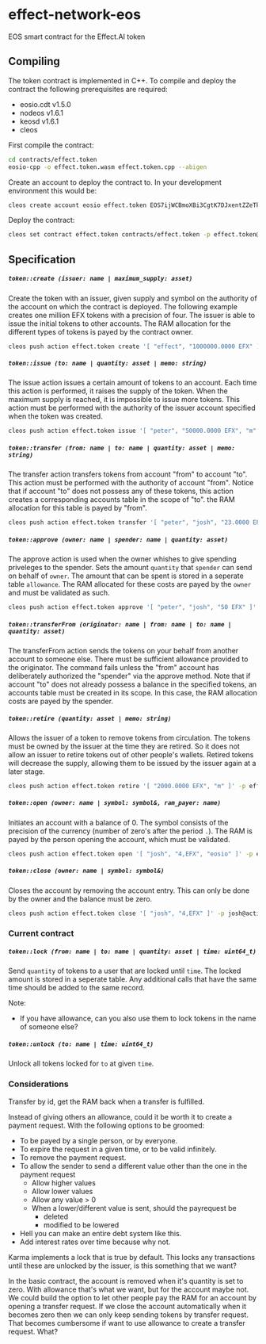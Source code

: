 # effect-network-eos
EOS smart contract for the Effect.AI token

## Compiling

The token contract is implemented in C++. To compile and deploy the contract the following prerequisites are required:
- eosio.cdt v1.5.0
- nodeos v1.6.1
- keosd v1.6.1
- cleos

First compile the contract:
```bash
cd contracts/effect.token
eosio-cpp -o effect.token.wasm effect.token.cpp --abigen
```

Create an account to deploy the contract to. In your development environment this would be:
```bash
cleos create account eosio effect.token EOS7ijWCBmoXBi3CgtK7DJxentZZeTkeUnaSDvyro9dq7Sd1C3dC4 EOS7ijWCBmoXBi3CgtK7DJxentZZeTkeUnaSDvyro9dq7Sd1C3dC4
```

Deploy the contract:
```bash
cleos set contract effect.token contracts/effect.token -p effect.token@active
```

## Specification

##### `token::create (issuer: name | maximum_supply: asset)`
Create the token with an issuer, given supply and symbol on the authority of the account on which the contract is deployed. The following example creates one million EFX tokens with a precision of four. The issuer is able to issue the initial tokens to other accounts. The RAM allocation for the different types of tokens is payed by the contract owner.

```bash
cleos push action effect.token create '[ "effect", "1000000.0000 EFX" ]' -p effect.token@active
```

##### `token::issue (to: name | quantity: asset | memo: string)`
The issue action issues a certain amount of tokens to an account. Each time this action is performed, it raises the supply of the token. When the maximum supply is reached, it is impossible to issue more tokens. This action must be performed with the authority of the issuer account specified when the token was created.

```bash
cleos push action effect.token issue '[ "peter", "50000.0000 EFX", "m" ]' -p effect@active
```

##### `token::transfer (from: name | to: name | quantity: asset | memo: string)`
The transfer action transfers tokens from account "from" to account "to". This action must be performed with the authority of account "from". Notice that if account "to" does not possess any of these tokens, this action creates a corresponding accounts table in the scope of "to". the RAM allocation for this table is payed by "from".

```bash
cleos push action effect.token transfer '[ "peter", "josh", "23.0000 EFX", "m" ]' -p peter@active
```

##### `token::approve (owner: name | spender: name | quantity: asset)`
The approve action is used when the owner whishes to give spending priveleges to the spender. Sets the amount `quantity` that `spender` can send on behalf of `owner`. The amount that can be spent is stored in a seperate table `allowance`. The RAM allocated for these costs are payed by the `owner` and must be validated as such.

```bash
cleos push action effect.token approve '[ "peter", "josh", "50 EFX" ]' -p peter@active
```

##### `token::transferFrom (originator: name | from: name | to: name | quantity: asset)`
The transferFrom action sends the tokens on your behalf from another account to someone else. There must be sufficient allowance provided to the originator. The command fails unless the "from" account has deliberately authorized the "spender" via the approve method. Note that if account "to" does not already possess a balance in the specified tokens, an accounts table must be created in its scope. In this case, the RAM allocation costs are payed by the spender.

##### `token::retire (quantity: asset | memo: string)`
Allows the issuer of a token to remove tokens from circulation. The tokens must be owned by the issuer at the time they are retired. So it does not allow an issuer to retire tokens out of other people's wallets. Retired tokens will decrease the supply, allowing them to be issued by the issuer again at a later stage.

```bash
cleos push action effect.token retire '[ "2000.0000 EFX", "m" ]' -p effect@active
```

##### `token::open (owner: name | symbol: symbol&, ram_payer: name)`
Initiates an account with a balance of 0. The symbol consists of the precision of the currency (number of zero's after the period `.`). The RAM is payed by the person opening the account, which must be validated.

```bash
cleos push action effect.token open '[ "josh", "4,EFX", "eosio" ]' -p effect@active
```

##### `token::close (owner: name | symbol: symbol&)`
Closes the account by removing the account entry. This can only be done by the owner and the balance must be zero.

```bash
cleos push action effect.token close '[ "josh", "4,EFX" ]' -p josh@active
```

### Current contract


##### `token::lock (from: name | to: name | quantity: asset | time: uint64_t)`
Send `quantity` of tokens to a user that are locked until `time`. The locked amount is stored in a seperate table. Any additional calls that have the same time should be added to the same record.

Note:
- If you have allowance, can you also use them to lock tokens in the name of someone else?

##### `token::unlock (to: name | time: uint64_t)`
Unlock all tokens locked for `to` at given `time`.

### Considerations
Transfer by id, get the RAM back when a transfer is fulfilled.

Instead of giving others an allowance, could it be worth it to create a payment request. With the following options to be groomed:
- To be payed by a single person, or by everyone.
- To expire the request in a given time, or to be valid infinitely.
- To remove the payment request.
- To allow the sender to send a different value other than the one in the payment request
  - Allow higher values
  - Allow lower values
  - Allow any value > 0
  - When a lower/different value is sent, should the payrequest be
    - deleted
    - modified to be lowered
- Hell you can make an entire debt system like this.
- Add interest rates over time because why not.

Karma implements a lock that is true by default. This locks any transactions until these are unlocked by the issuer, is this something that we want?

In the basic contract, the account is removed when it's quantity is set to zero. With allowance that's what we want, but for the account maybe not. We could build the option to let other people pay the RAM for an account by opening a transfer request. If we close the account automatically when it becomes zero then we can only keep sending tokens by transfer request.
That becomes cumbersome if want to use allowance to create a transfer request. What?

